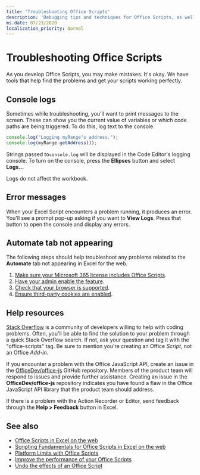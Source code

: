 ```yaml
---
title: 'Troubleshooting Office Scripts'
description: 'Debugging tips and techniques for Office Scripts, as well as help resources.'
ms.date: 07/23/2020
localization_priority: Normal
---
```


# Troubleshooting Office Scripts

As you develop Office Scripts, you may make mistakes. It's okay. We have tools that help find the problems and get your scripts working perfectly.

## Console logs

Sometimes while troubleshooting, you'll want to print messages to the screen. These can show you the current value of variables or which code paths are being triggered. To do this, log text to the console.

```TypeScript
console.log("Logging myRange's address.");
console.log(myRange.getAddress());
```

Strings passed to`console.log` will be displayed in the Code Editor's logging console. To turn on the console, press the **Ellipses** button and select **Logs...**

Logs do not affect the workbook.

## Error messages

When your Excel Script encounters a problem running, it produces an error. You'll see a prompt pop-up asking if you want to **View Logs**. Press that button to open the console and display any errors.

## Automate tab not appearing

The following steps should help troubleshoot any problems related to the **Automate** tab not appearing in Excel for the web.

1. [Make sure your Microsoft 365 license includes Office Scripts](../overview/excel.md#requirements).
1. [Have your admin enable the feature](https://support.office.com/article/office-scripts-settings-in-m365-19d3c51a-6ca2-40ab-978d-60fa49554dcf).
1. [Check that your browser is supported](platform-limits.md#browser-support).
1. [Ensure third-party cookies are enabled](platform-limits.md#third-party-cookies).

## Help resources

[Stack Overflow](https://stackoverflow.com/questions/tagged/office-scripts) is a community of developers willing to help with coding problems. Often, you'll be able to find the solution to your problem through a quick Stack Overflow search. If not, ask your question and tag it with the "office-scripts" tag. Be sure to mention you're creating an Office *Script*, not an Office *Add-in*.

If you encounter a problem with the Office JavaScript API, create an issue in the [OfficeDev/office-js](https://github.com/OfficeDev/office-js) GitHub repository. Members of the product team will respond to issues and provide further assistance. Creating an issue in the **OfficeDev/office-js** repository indicates you have found a flaw in the Office JavaScript API library that the product team should address.

If there is a problem with the Action Recorder or Editor, send feedback through the **Help > Feedback** button in Excel.

## See also

- [Office Scripts in Excel on the web](../overview/excel.md)
- [Scripting Fundamentals for Office Scripts in Excel on the web](../develop/scripting-fundamentals.md)
- [Platform Limits with Office Scripts](platform-limits.md)
- [Improve the performance of your Office Scripts](../develop/web-client-performance.md)
- [Undo the effects of an Office Script](undo.md)
